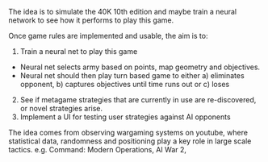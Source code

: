 The idea is to simulate the 40K 10th edition and maybe train a neural network to see how it performs to play this game.

Once game rules are implemented and usable, the aim is to:
1. Train a neural net to play this game
- Neural net selects army based on points, map geometry and objectives.
- Neural net should then play turn based game to either a) eliminates opponent, b) captures objectives until time runs out or c) loses
2. See if metagame strategies that are currently in use are re-discovered, or novel strategies arise.
3. Implement a UI for testing user strategies against AI opponents

The idea comes from observing wargaming systems on youtube, where statistical data, randomness and positioning play a key role in large scale tactics. e.g. Command: Modern Operations, AI War 2, 
